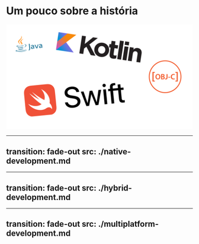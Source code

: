 # Um pouco sobre a história

<img src='/assets/history_bg.png' class='w-full' />

---
transition: fade-out
src: ./native-development.md
---

---
transition: fade-out
src: ./hybrid-development.md
---

---
transition: fade-out
src: ./multiplatform-development.md
---